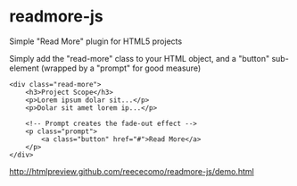 # readmore-js
Simple "Read More" plugin for HTML5 projects

Simply add the "read-more" class to your HTML object, and a "button" sub-element (wrapped by a "prompt" for good measure)

    <div class="read-more">
        <h3>Project Scope</h3>
        <p>Lorem ipsum dolar sit...</p>
        <p>Dolar sit amet lorem ip...</p>
        
        <!-- Prompt creates the fade-out effect -->
        <p class="prompt">
            <a class="button" href="#">Read More</a>
        </p>
    </div>

http://htmlpreview.github.com/reececomo/readmore-js/demo.html
